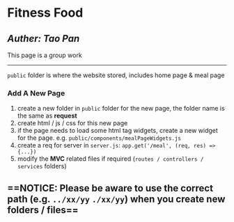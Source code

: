 # Fitness Food 
## _Auther: Tao Pan_

This page is a group work

---

`public` folder is where the website stored, includes home page & meal page

### Add A New Page

1. create a new folder in `public` folder for the new page, the folder name is the same as **request**
2. create html / js / css for this new page
3. if the page needs to load some html tag widgets, create a new widget for the page. e.g. `public/components/mealPageWidgets.js`
4. create a req for server in `server.js`: `app.get('/meal', (req, res) => {...})`
5. modify the **MVC** related files if required (`routes / controllers / services` folders)

==NOTICE: Please be aware to use the correct **path** (e.g. `../xx/yy` `./xx/yy`) when you create new folders / files==
---